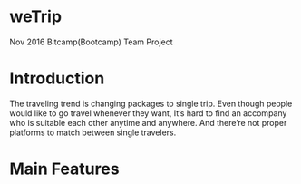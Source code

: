 # weTrip
Nov 2016 Bitcamp(Bootcamp) Team Project

# Introduction
The traveling trend is changing packages to single trip. 
Even though people would like to go travel whenever they want, It’s hard to find an accompany who is suitable each other anytime and anywhere. And there’re not proper platforms to match between single travelers.

# Main Features
